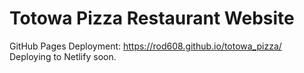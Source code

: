 # Totowa Pizza Restaurant Website
GitHub Pages Deployment: https://rod608.github.io/totowa_pizza/
Deploying to Netlify soon.